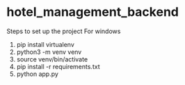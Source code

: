 # hotel_management_backend
Steps to set up the project
For windows
1. pip install virtualenv
2. python3 -m venv venv
3. source venv/bin/activate
4. pip install -r requirements.txt
5. python app.py



